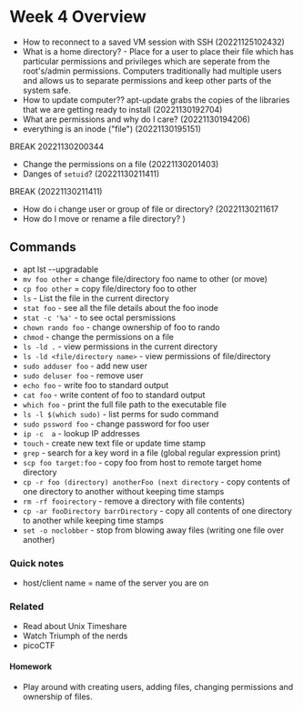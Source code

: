 # Week 4 Overview

* How to reconnect to a saved VM session with SSH (20221125102432)
* What is a home directory? - Place for a user to place their file which has particular permissions and privileges which are seperate from the root's/admin permissions. Computers traditionally had multiple users and allows us to separate permissions and keep other parts of the system safe. 
* How to update computer?? apt-update grabs the copies of the libraries that we are getting ready to install (20221130192704)
* What are permissions and why do I care? (20221130194206)
* everything is an inode ("file") (20221130195151)

BREAK 20221130200344

* Change the permissions on a file (20221130201403)
* Danges of `setuid`? (20221130211411)

BREAK (20221130211411)

* How do i change user or group of file or directory? (20221130211617
* How do I move or rename a file directory? )


## Commands

* apt lst --upgradable
* `mv foo other` = change file/directory foo name to other (or move)
* `cp foo other` = copy file/directory foo to other
* `ls` - List the file in the current directory
* `stat foo` - see all the file details about the foo  inode
* `stat -c '%a'` - to see octal persmissions 
* `chown rando foo` - change ownership of foo to rando
* `chmod` - change the permissions on a file
* `ls -ld .` - view permissions in the current directory
* `ls -ld <file/directory name>` - view permissions of file/directory
* `sudo adduser foo` - add new user
* `sudo deluser foo` - remove user
* `echo foo` - write foo to standard output
* `cat foo` - write content of foo to standard output
* `which foo` - print the full file path to the executable file
* `ls -l $(which sudo)` - list perms for sudo command
* `sudo pssword foo` - change password for foo user
* `ip -c  a` - lookup IP addresses
* `touch` - create new text file or update time stamp
* `grep` - search for a key word in a file (global regular expression print)
* `scp foo target:foo` - copy foo from host to remote target home directory 
* `cp -r foo (directory) anotherFoo (next directory` - copy contents of one directory to another without keeping time stamps
* `rm -rf fooirectory` - remove a directory with file contents)
* `cp -ar fooDirectory barrDirectory` - copy all contents of one directory to another while keeping time stamps
* `set -o noclobber` - stop from blowing away files (writing one file over another)

### Quick notes

* host/client name = name of the server you are on

### Related 

* Read about Unix Timeshare
* Watch Triumph of the nerds
* picoCTF

#### Homework 
* Play around with creating users, adding files, changing permissions and ownership of files. 

